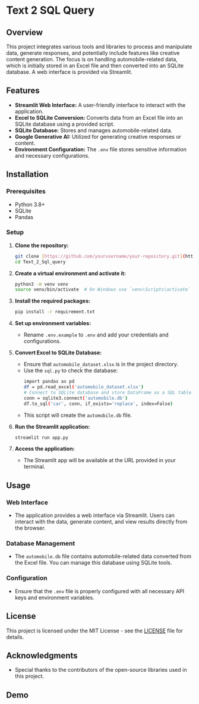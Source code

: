 # Text 2 SQL Query

## Overview
This project integrates various tools and libraries to process and manipulate data, generate responses, and potentially include features like creative content generation. The focus is on handling automobile-related data, which is initially stored in an Excel file and then converted into an SQLite database. A web interface is provided via Streamlit.

## Features
- **Streamlit Web Interface:** A user-friendly interface to interact with the application.
- **Excel to SQLite Conversion:** Converts data from an Excel file into an SQLite database using a provided script.
- **SQLite Database:** Stores and manages automobile-related data.
- **Google Generative AI:** Utilized for generating creative responses or content.
- **Environment Configuration:** The `.env` file stores sensitive information and necessary configurations.

## Installation

### Prerequisites
- Python 3.8+
- SQLite
- Pandas

### Setup

1. **Clone the repository:**
    ```bash
    git clone [https://github.com/yourusername/your-repository.git](https://github.com/Ashar-riaz/Text_2_Sql_query.git
    cd Text_2_Sql_query
    ```

2. **Create a virtual environment and activate it:**
    ```bash
    python3 -m venv venv
    source venv/bin/activate  # On Windows use `venv\Scripts\activate`
    ```

3. **Install the required packages:**
    ```bash
    pip install -r requirement.txt
    ```

4. **Set up environment variables:**
    - Rename `.env.example` to `.env` and add your credentials and configurations.

5. **Convert Excel to SQLite Database:**
    - Ensure that `automobile_dataset.xlsx` is in the project directory.
    - Use the `sql.py` to check the database:
      ```bash
      import pandas as pd
      df = pd.read_excel('automobile_dataset.xlsx')
      # Connect to SQLite database and store DataFrame as a SQL table
      conn = sqlite3.connect('automobile.db')
      df.to_sql('car', conn, if_exists='replace', index=False)
      ```
    - This script will create the `automobile.db` file.

6. **Run the Streamlit application:**
    ```bash
    streamlit run app.py
    ```

7. **Access the application:**
    - The Streamlit app will be available at the URL provided in your terminal.

## Usage

### Web Interface
- The application provides a web interface via Streamlit. Users can interact with the data, generate content, and view results directly from the browser.

### Database Management
- The `automobile.db` file contains automobile-related data converted from the Excel file. You can manage this database using SQLite tools.

### Configuration
- Ensure that the `.env` file is properly configured with all necessary API keys and environment variables.

## License
This project is licensed under the MIT License - see the [LICENSE](LICENSE) file for details.

## Acknowledgments
- Special thanks to the contributors of the open-source libraries used in this project.

## Demo 


